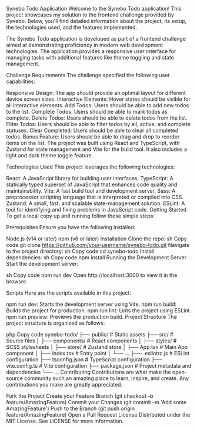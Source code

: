 Synebo Todo Application
Welcome to the Synebo Todo application! This project showcases my solution to the frontend challenge provided by Synebo. Below, you'll find detailed information about the project, its setup, the technologies used, and the features implemented.

The Synebo Todo application is developed as part of a frontend challenge aimed at demonstrating proficiency in modern web development technologies. The application provides a responsive user interface for managing tasks with additional features like theme toggling and state management.

Challenge Requirements
The challenge specified the following user capabilities:

Responsive Design: The app should provide an optimal layout for different device screen sizes.
Interactive Elements: Hover states should be visible for all interactive elements.
Add Todos: Users should be able to add new todos to the list.
Complete Todos: Users should be able to mark todos as complete.
Delete Todos: Users should be able to delete todos from the list.
Filter Todos: Users should be able to filter todos by all, active, and complete statuses.
Clear Completed: Users should be able to clear all completed todos.
Bonus Feature: Users should be able to drag and drop to reorder items on the list.
The project was built using React and TypeScript, with Zustand for state management and Vite for the build tool. It also includes a light and dark theme toggle feature.

Technologies Used
This project leverages the following technologies:

React: A JavaScript library for building user interfaces.
TypeScript: A statically typed superset of JavaScript that enhances code quality and maintainability.
Vite: A fast build tool and development server.
Sass: A preprocessor scripting language that is interpreted or compiled into CSS.
Zustand: A small, fast, and scalable state-management solution.
ESLint: A tool for identifying and fixing problems in JavaScript code.
Getting Started
To get a local copy up and running follow these simple steps:

Prerequisites
Ensure you have the following installed:

Node.js (v14 or later)
npm (v6 or later)
Installation
Clone the repo:
sh
Copy code
git clone https://github.com/your-username/synebo-todo.git
Navigate to the project directory:
sh
Copy code
cd synebo-todo
Install dependencies:
sh
Copy code
npm install
Running the Development Server
Start the development server:

sh
Copy code
npm run dev
Open http://localhost:3000 to view it in the browser.

Scripts
Here are the scripts available in this project:

npm run dev: Starts the development server using Vite.
npm run build: Builds the project for production.
npm run lint: Lints the project using ESLint.
npm run preview: Previews the production build.
Project Structure
The project structure is organized as follows:

php
Copy code
synebo-todo/
├── public/                 # Static assets
├── src/                    # Source files
│   ├── components/         # React components
│   ├── styles/             # SCSS stylesheets
│   ├── store/              # Zustand store
│   ├── App.tsx             # Main App component
│   ├── index.tsx           # Entry point
│   └── ...
├── .eslintrc.js            # ESLint configuration
├── tsconfig.json           # TypeScript configuration
├── vite.config.ts          # Vite configuration
├── package.json            # Project metadata and dependencies
└── ...
Contributing
Contributions are what make the open-source community such an amazing place to learn, inspire, and create. Any contributions you make are greatly appreciated.

Fork the Project
Create your Feature Branch (git checkout -b feature/AmazingFeature)
Commit your Changes (git commit -m 'Add some AmazingFeature')
Push to the Branch (git push origin feature/AmazingFeature)
Open a Pull Request
License
Distributed under the MIT License. See LICENSE for more information.
